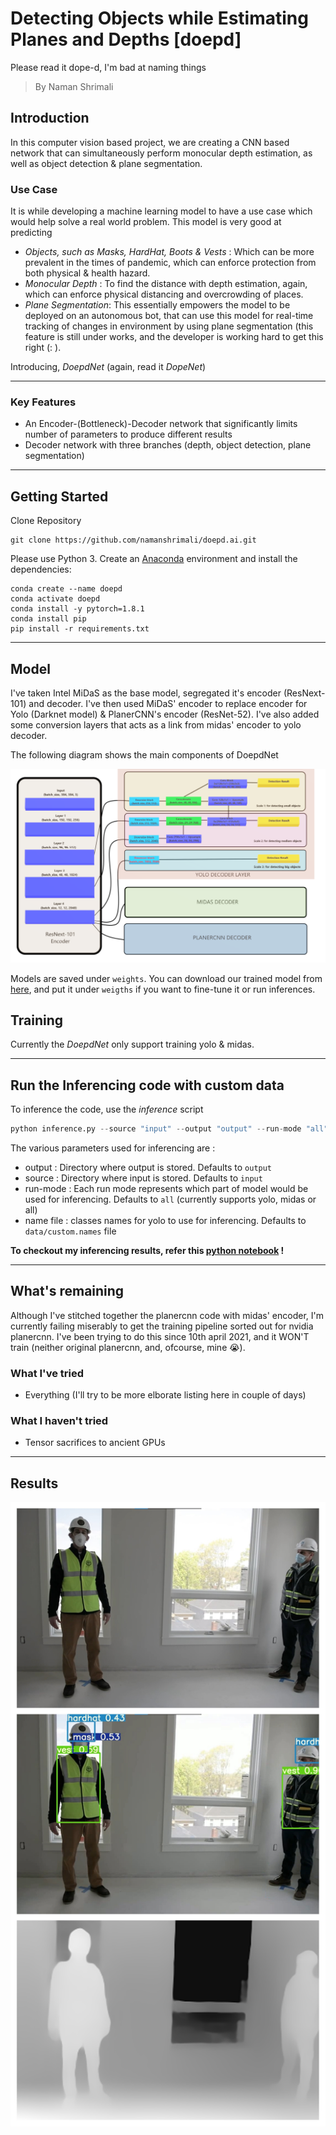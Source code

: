 # Detecting Objects while Estimating Planes and Depths [doepd]
Please read it dope-d, I'm bad at naming things
> By Naman Shrimali

## Introduction

In this computer vision based project, we are creating a CNN based network that can simultaneously perform monocular depth estimation, as well as object detection & plane segmentation.

### Use Case
It is while developing a machine learning model to have a use case which would help solve a real world problem. This model is very good at predicting
* _Objects, such as Masks, HardHat, Boots & Vests_ : Which can be more prevalent in the times of pandemic, which can enforce protection from both physical & health hazard.
* _Monocular Depth_ : To find the distance with depth estimation, again, which can enforce physical distancing and overcrowding of places.
* _Plane Segmentation_: This essentially empowers the model to be  deployed on an autonomous bot, that can use this model for real-time tracking of changes in environment by using plane segmentation (this feature is still under works, and the developer is working hard to get this right (: ).

Introducing, *DoepdNet* (again, read it _DopeNet_)

---

### Key Features
* An Encoder-(Bottleneck)-Decoder network that significantly limits number of parameters to produce different results
* Decoder network with three branches (depth, object detection, plane segmentation)

---

## Getting Started
Clone Repository
```
git clone https://github.com/namanshrimali/doepd.ai.git
```
Please use Python 3. Create an [Anaconda](https://www.anaconda.com/distribution/) environment and install the dependencies:
```
conda create --name doepd
conda activate doepd
conda install -y pytorch=1.8.1
conda install pip
pip install -r requirements.txt
```
---

## Model

I've taken Intel MiDaS as the base model, segregated it's encoder (ResNext-101) and decoder. I've then used MiDaS' encoder to replace encoder for Yolo (Darknet model) & PlanerCNN's encoder (ResNet-52). I've also added some conversion layers that acts as a link from midas' encoder to yolo decoder.

The following diagram shows the main components of DoepdNet

![Model output](assets/doepd_architecture.png)

Models are saved under `weights`. You can download our trained model from [here](https://drive.google.com/drive/folders/1IsKWncHbNlouM-D9ob7bGgUdRdEMQGAC?usp=sharing), and put it under `weigths` if you want to fine-tune it or run inferences.

## Training
Currently the _DoepdNet_ only support training yolo & midas.

---

## Run the Inferencing code with custom data
To inference the code, use the _inference_ script
```python
python inference.py --source "input" --output "output" --run-mode "all"
```
The various parameters used for inferencing are : 
* output : Directory where output is stored. Defaults to `output`
* source : Directory where input is stored. Defaults to `input`
* run-mode : Each run mode represents which part of model would be used for inferencing. Defaults to `all` (currently supports yolo, midas or all)
* name file : classes names for yolo to use for inferencing. Defaults to `data/custom.names` file

**To checkout my inferencing results, refer this [python notebook](DoepdInferencing.ipynb) !**

---
## What's remaining
Although I've stitched together the planercnn code with midas' encoder, I'm currently failing miserably to get the training pipeline sorted out for nvidia planercnn. I've been trying to do this since 10th april 2021, and it WON'T train (neither original planercnn, and, ofcourse, mine 😭).
### What I've tried
* Everything (I'll try to be more elborate listing here in couple of days)
### What I haven't tried
* Tensor sacrifices to ancient GPUs

---

## Results
![Model output](assets/ModelOutput.jpg)

